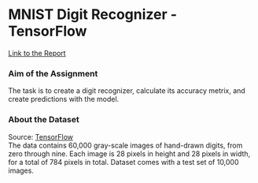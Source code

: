 # MNIST Digit Recognizer - TensorFlow

[Link to the Report](digit-recognizer.ipynb)

### Aim of the Assignment
The task is to create a digit recognizer, calculate its accuracy metrix, and create predictions with the model.

### About the Dataset
Source: [TensorFlow](https://www.tensorflow.org/api_docs/python/tf/keras/datasets/mnist/load_data) \
The data contains 60,000 gray-scale images of hand-drawn digits, from zero through nine. Each image is 28 pixels in height and 28 pixels in width, for a total of 784 pixels in total. Dataset comes with a test set of 10,000 images.
